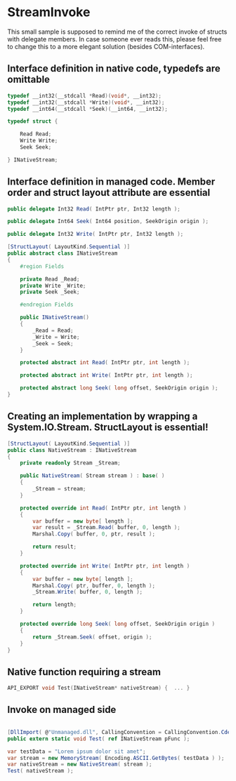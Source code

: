 # StreamInvoke

This small sample is supposed to remind me of the correct invoke of structs with delegate members. In case someone ever reads this, please feel free to change this to a more elegant solution (besides COM-interfaces).

## Interface definition in native code, typedefs are omittable

```cpp
typedef __int32(__stdcall *Read)(void*, __int32);
typedef __int32(__stdcall *Write)(void*, __int32);
typedef __int64(__stdcall *Seek)(__int64, __int32);

typedef struct {

	Read Read;
	Write Write;
	Seek Seek;

} INativeStream;
```

## Interface definition in managed code. Member order and struct layout attribute are essential

```csharp
public delegate Int32 Read( IntPtr ptr, Int32 length );

public delegate Int64 Seek( Int64 position, SeekOrigin origin );

public delegate Int32 Write( IntPtr ptr, Int32 length );

[StructLayout( LayoutKind.Sequential )]
public abstract class INativeStream
{
	#region Fields

	private Read _Read;
	private Write _Write;
	private Seek _Seek;

	#endregion Fields

	public INativeStream()
	{
		_Read = Read;
		_Write = Write;
		_Seek = Seek;
	}

	protected abstract int Read( IntPtr ptr, int length );

	protected abstract int Write( IntPtr ptr, int length );

	protected abstract long Seek( long offset, SeekOrigin origin );
}
```

## Creating an implementation by wrapping a System.IO.Stream. StructLayout is essential!

```csharp
[StructLayout( LayoutKind.Sequential )]
public class NativeStream : INativeStream
{
	private readonly Stream _Stream;

	public NativeStream( Stream stream ) : base( )
	{
		_Stream = stream;
	}

	protected override int Read( IntPtr ptr, int length )
	{
		var buffer = new byte[ length ];
		var result = _Stream.Read( buffer, 0, length );
		Marshal.Copy( buffer, 0, ptr, result );

		return result;
	}

	protected override int Write( IntPtr ptr, int length )
	{
		var buffer = new byte[ length ];
		Marshal.Copy( ptr, buffer, 0, length );
		_Stream.Write( buffer, 0, length );

		return length;
	}

	protected override long Seek( long offset, SeekOrigin origin )
	{
		return _Stream.Seek( offset, origin );
	}
}
```

## Native function requiring a stream

```cpp
API_EXPORT void Test(INativeStream* nativeStream) {  ... }
```

## Invoke on managed side

```csharp

[DllImport( @"Unmanaged.dll", CallingConvention = CallingConvention.Cdecl )]
public extern static void Test( ref INativeStream pFunc );

var testData = "Lorem ipsum dolor sit amet";
var stream = new MemoryStream( Encoding.ASCII.GetBytes( testData ) );
var nativeStream = new NativeStream( stream );
Test( nativeStream );

```
